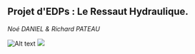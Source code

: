 ## Projet d'EDPs : Le Ressaut Hydraulique.

_Noé DANIEL & Richard PATEAU_

![Alt text](Visuels/ressault_circulaire_rusanov.svg)
<img src="Visuels/ressault_circulaire_rusanov.svg">
